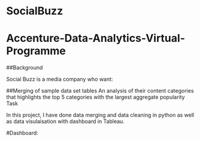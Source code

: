 # SocialBuzz
# Accenture-Data-Analytics-Virtual-Programme

##Background

Social Buzz is a media company who want:

##Merging of sample data set tables
An analysis of their content categories that highlights the top 5 categories with the largest aggregate popularity
Task

In this project, I have done data merging and data cleaning in python as well as data visulaisation with dashboard in Tableau.

#Dashboard:

